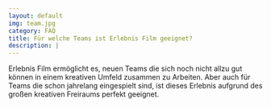```yaml
---
layout: default
img: team.jpg
category: FAQ
title: Für welche Teams ist Erlebnis Film geeignet?
description: |
---
```

  Erlebnis Film ermöglicht es, neuen Teams die sich noch nicht allzu gut können in einem kreativen Umfeld zusammen zu Arbeiten. Aber auch für Teams die schon jahrelang eingespielt sind, ist dieses Erlebnis aufgrund des großen kreativen Freiraums perfekt geeignet.